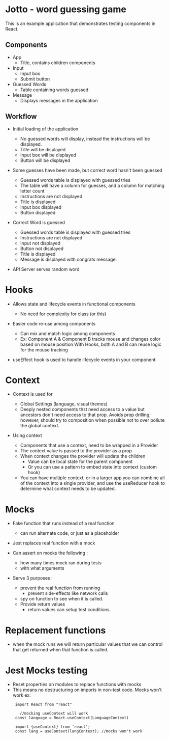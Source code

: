 # Jotto - word guessing game
This is an example application that demonstrates testing components in React. 

## Components
* App
    * Title, contains children components
* Input
    * Input box 
    * Submit button
* Guessed Words
    * Table containing words guessed
* Message
   * Displays messages in the application

## Workflow 
* Initial loading of the application
    * No guessed words will display, instead the instructions will be displayed.
    *  Title will be displayed
    *  Input box will be displayed
    *  Button will be displayed

* Some guesses have been made, but correct word hasn't been guessed 
    * Guessed words table is displayed with guessed tries
    * The table will have a column for guesses, and a column for matching letter count 
    * Instructions are not displayed
    * Title is displayed
    * Input box displayed
    * Button displayed

* Correct Word is guessed
    * Guessed words table is displayed with guessed tries
    * Instructions are not displayed
    * Input not displayed
    * Button not displayed
    * Title is displayed
    * Message is displayed with congrats message. 

* API Server serves random word

# Hooks
* Allows state and lifecycle events in functional components
   * No need for complexity for class (or this)
* Easier code re-use among components
   * Can mix and match logic among components
   * Ex: 
        Component A & Component B tracks mouse and changes color based on mouse position
        With Hooks, both A and B can reuse logic for the mouse tracking 

* useEffect hook is used to handle lifecycle events in your component. 


# Context 
* Context is used for 
    * Global Settings (language, visual themes)
    * Deeply nested components thst need access to a value but ancestors don't need access to that prop. Avoids prop drilling; however, should try to composition when possible not to over pollute the global context. 

* Using context
   * Components that use a context, need to be wrapped in a Provider
   * The context value is passed to the provider as a prop
   * When context changes the provider will update the children
      * Value can be local state for the parent component
      * Or you can use a pattern to embed state into context (custom hook)
   * You can have multiple context, or in a larger app you can combine all of the context into a single provider, and use the useReducer hook to determine what context needs to be updated. 

# Mocks 
* Fake function that runs instead of a real function
  * can run alternate code, or just as a placeholder

* Jest replaces real function with a mock
* Can assert on mocks the following : 
  * how many times mock ran during tests
  * with what arguments

* Serve 3 purposes : 
    * prevent the real function from running 
        * prevent side-effects like network calls
    * spy on function to see when it is called. 
    * Provide return values
        * return values can setup test conditions. 

# Replacement functions
 * when the mock runs we will return particular values that we can control that get returned when that function is called. 
 
 # Jest Mocks testing
 * Reset properties on modules to replace functions with mocks
 * This means no destructuring on imports in non-test code. Mocks won't work
     ex: 
     ```
      import React from "react" 

        //mocking useContext will work
      const language = React.useContext(LanguageContext)

      ```
      ```
       import {useContext} from 'react';
       const lang = useContext(langContext); //mocks won't work
     ```